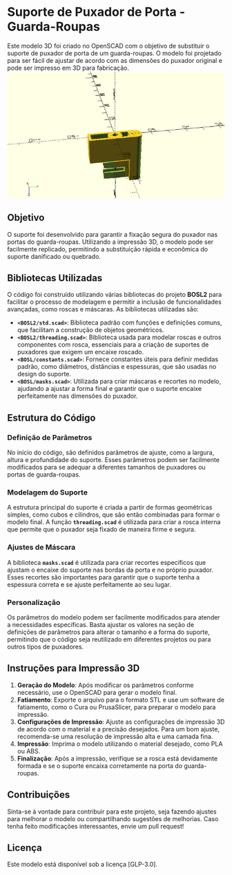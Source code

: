 # Suporte de Puxador de Porta - Guarda-Roupas

Este modelo 3D foi criado no OpenSCAD com o objetivo de substituir o suporte de puxador de porta de um guarda-roupas. O modelo foi projetado para ser fácil de ajustar de acordo com as dimensões do puxador original e pode ser impresso em 3D para fabricação.
![Suporte de Puxador de Porta](images/peca01.png)

## Objetivo

O suporte foi desenvolvido para garantir a fixação segura do puxador nas portas do guarda-roupas. Utilizando a impressão 3D, o modelo pode ser facilmente replicado, permitindo a substituição rápida e econômica do suporte danificado ou quebrado.

## Bibliotecas Utilizadas

O código foi construído utilizando várias bibliotecas do projeto **BOSL2** para facilitar o processo de modelagem e permitir a inclusão de funcionalidades avançadas, como roscas e máscaras. As bibliotecas utilizadas são:

- **`<BOSL2/std.scad>`**: Biblioteca padrão com funções e definições comuns, que facilitam a construção de objetos geométricos.
- **`<BOSL2/threading.scad>`**: Biblioteca usada para modelar roscas e outros componentes com rosca, essenciais para a criação de suportes de puxadores que exigem um encaixe roscado.
- **`<BOSL/constants.scad>`**: Fornece constantes úteis para definir medidas padrão, como diâmetros, distâncias e espessuras, que são usadas no design do suporte.
- **`<BOSL/masks.scad>`**: Utilizada para criar máscaras e recortes no modelo, ajudando a ajustar a forma final e garantir que o suporte encaixe perfeitamente nas dimensões do puxador.

## Estrutura do Código

### Definição de Parâmetros

No início do código, são definidos parâmetros de ajuste, como a largura, altura e profundidade do suporte. Esses parâmetros podem ser facilmente modificados para se adequar a diferentes tamanhos de puxadores ou portas de guarda-roupas.

### Modelagem do Suporte

A estrutura principal do suporte é criada a partir de formas geométricas simples, como cubos e cilindros, que são então combinadas para formar o modelo final. A função **`threading.scad`** é utilizada para criar a rosca interna que permite que o puxador seja fixado de maneira firme e segura.

### Ajustes de Máscara

A biblioteca **`masks.scad`** é utilizada para criar recortes específicos que ajustam o encaixe do suporte nas bordas da porta e no próprio puxador. Esses recortes são importantes para garantir que o suporte tenha a espessura correta e se ajuste perfeitamente ao seu lugar.

### Personalização

Os parâmetros do modelo podem ser facilmente modificados para atender a necessidades específicas. Basta ajustar os valores na seção de definições de parâmetros para alterar o tamanho e a forma do suporte, permitindo que o código seja reutilizado em diferentes projetos ou para outros tipos de puxadores.

## Instruções para Impressão 3D

1. **Geração do Modelo**: Após modificar os parâmetros conforme necessário, use o OpenSCAD para gerar o modelo final.
2. **Fatiamento**: Exporte o arquivo para o formato STL e use um software de fatiamento, como o Cura ou PrusaSlicer, para preparar o modelo para impressão.
3. **Configurações de Impressão**: Ajuste as configurações de impressão 3D de acordo com o material e a precisão desejados. Para um bom ajuste, recomenda-se uma resolução de impressão alta e uma camada fina.
4. **Impressão**: Imprima o modelo utilizando o material desejado, como PLA ou ABS.
5. **Finalização**: Após a impressão, verifique se a rosca está devidamente formada e se o suporte encaixa corretamente na porta do guarda-roupas.

## Contribuições

Sinta-se à vontade para contribuir para este projeto, seja fazendo ajustes para melhorar o modelo ou compartilhando sugestões de melhorias. Caso tenha feito modificações interessantes, envie um pull request!

## Licença

Este modelo está disponível sob a licença [GLP-3.0]. 



